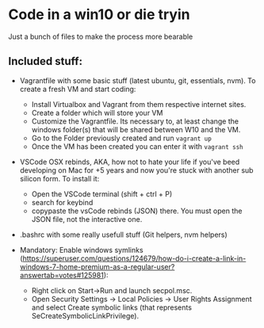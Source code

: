 # Code in a win10 or die tryin
Just a bunch of files to make the process more bearable

## Included stuff:
- Vagrantfile with some basic stuff (latest ubuntu, git, essentials, nvm). To create a fresh VM and start coding: 
  - Install Virtualbox and Vagrant from them respective internet sites. 
  - Create a folder which will store your VM
  - Customize the Vagrantfile. Its necessary to, at least change the windows folder(s) that will be shared between W10 and the VM. 
  - Go to the Folder previously created and run `vagrant up`
  - Once the VM has been created you can enter it with `vagrant ssh`

- VSCode OSX rebinds, AKA, how not to hate your life if you've beed developing on Mac for +5 years and now you're stuck with another sub silicon form. To install it: 
  - Open the VSCode terminal (shift + ctrl + P)
  - search for keybind
  - copypaste the vsCode rebinds (JSON) there. You must open the JSON file, not the interactive one.

- .bashrc with some really usefull stuff (Git helpers, nvm helpers)
- Mandatory: Enable windows symlinks (https://superuser.com/questions/124679/how-do-i-create-a-link-in-windows-7-home-premium-as-a-regular-user?answertab=votes#125981): 
  - Right click on Start→Run and launch secpol.msc.
  - Open Security Settings → Local Policies → User Rights Assignment and select Create symbolic links (that represents SeCreateSymbolicLinkPrivilege).